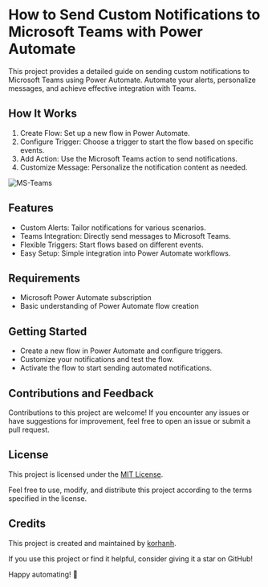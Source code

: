 # How to Send Custom Notifications to Microsoft Teams with Power Automate

This project provides a detailed guide on sending custom notifications to Microsoft Teams using Power Automate. Automate your alerts, personalize messages, and achieve effective integration with Teams.

## How It Works

1. Create Flow: Set up a new flow in Power Automate.
2. Configure Trigger: Choose a trigger to start the flow based on specific events.
3. Add Action: Use the Microsoft Teams action to send notifications.
4. Customize Message: Personalize the notification content as needed.

![MS-Teams](https://github.com/korhanh/Power-Automate-How-to-Send-Custom-Notifications-to-Microsoft-Teams/blob/main/msteams.png)


## Features

- Custom Alerts: Tailor notifications for various scenarios.
- Teams Integration: Directly send messages to Microsoft Teams.
- Flexible Triggers: Start flows based on different events.
- Easy Setup: Simple integration into Power Automate workflows.

## Requirements

- Microsoft Power Automate subscription
- Basic understanding of Power Automate flow creation

## Getting Started
- Create a new flow in Power Automate and configure triggers.
- Customize your notifications and test the flow.
- Activate the flow to start sending automated notifications.

## Contributions and Feedback

Contributions to this project are welcome! If you encounter any issues or have suggestions for improvement, feel free to open an issue or submit a pull request.

## License

This project is licensed under the [MIT License](https://github.com/korhanh/Power-Automate-How-to-Send-Custom-Notifications-to-Microsoft-Teams/blob/main/LICENSE).

Feel free to use, modify, and distribute this project according to the terms specified in the license.

## Credits

This project is created and maintained by [korhanh]([link_to_your_github_profile](https://github.com/korhanh)).

If you use this project or find it helpful, consider giving it a star on GitHub!

Happy automating! :rocket:

